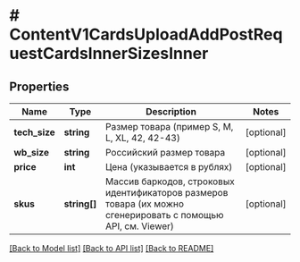# # ContentV1CardsUploadAddPostRequestCardsInnerSizesInner

## Properties

Name | Type | Description | Notes
------------ | ------------- | ------------- | -------------
**tech_size** | **string** | Размер товара (пример S, M, L, XL, 42, 42-43) | [optional]
**wb_size** | **string** | Российский размер товара | [optional]
**price** | **int** | Цена (указывается в рублях) | [optional]
**skus** | **string[]** | Массив баркодов, строковых идентификаторов размеров товара (их можно сгенерировать с помощью API, см. Viewer) | [optional]

[[Back to Model list]](../../README.md#models) [[Back to API list]](../../README.md#endpoints) [[Back to README]](../../README.md)

